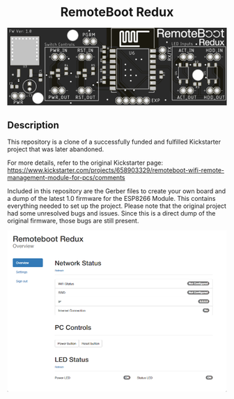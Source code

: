 <h1 align="center">RemoteBoot Redux</h1>
<p align="center">
  <img src="/Images/redux.png">
</p>

## Description
  
This repository is a clone of a successfully funded and fulfilled Kickstarter project that was later abandoned.

For more details, refer to the original Kickstarter page: https://www.kickstarter.com/projects/658903329/remoteboot-wifi-remote-management-module-for-pcs/comments

Included in this repository are the Gerber files to create your own board and a dump of the latest 1.0 firmware for the ESP8266 Module. This contains everything needed to set up the project. Please note that the original project had some unresolved bugs and issues. Since this is a direct dump of the original firmware, those bugs are still present.


<p align="center">
  <img src="/Images/websrv.png">
</p>
